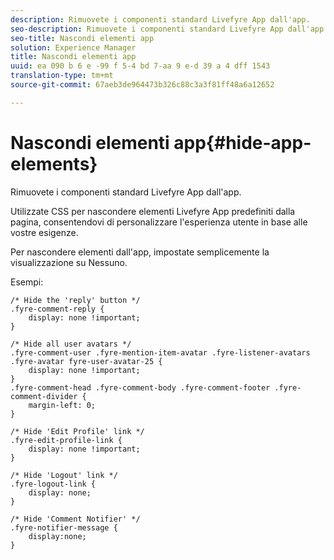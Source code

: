 ```yaml
---
description: Rimuovete i componenti standard Livefyre App dall'app.
seo-description: Rimuovete i componenti standard Livefyre App dall'app.
seo-title: Nascondi elementi app
solution: Experience Manager
title: Nascondi elementi app
uuid: ea 090 b 6 e -99 f 5-4 bd 7-aa 9 e-d 39 a 4 dff 1543
translation-type: tm+mt
source-git-commit: 67aeb3de964473b326c88c3a3f81ff48a6a12652

---
```



# Nascondi elementi app{#hide-app-elements}

Rimuovete i componenti standard Livefyre App dall&#39;app.

Utilizzate CSS per nascondere elementi Livefyre App predefiniti dalla pagina, consentendovi di personalizzare l&#39;esperienza utente in base alle vostre esigenze.

Per nascondere elementi dall&#39;app, impostate semplicemente la visualizzazione su Nessuno.

Esempi:

```
/* Hide the 'reply' button */ 
.fyre-comment-reply { 
    display: none !important; 
} 
  
/* Hide all user avatars */ 
.fyre-comment-user .fyre-mention-item-avatar .fyre-listener-avatars .fyre-avatar fyre-user-avatar-25 { 
    display: none !important; 
} 
.fyre-comment-head .fyre-comment-body .fyre-comment-footer .fyre-comment-divider { 
    margin-left: 0; 
} 
  
/* Hide 'Edit Profile' link */ 
.fyre-edit-profile-link { 
    display: none !important; 
} 
  
/* Hide 'Logout' link */ 
.fyre-logout-link { 
    display: none; 
} 
  
/* Hide 'Comment Notifier' */ 
.fyre-notifier-message { 
    display:none; 
}
```

